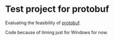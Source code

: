 # Test project for protobuf
Evaluating the feasibility of [protobuf](https://github.com/protocolbuffers/protobuf).

Code because of timing just for Windows for now.